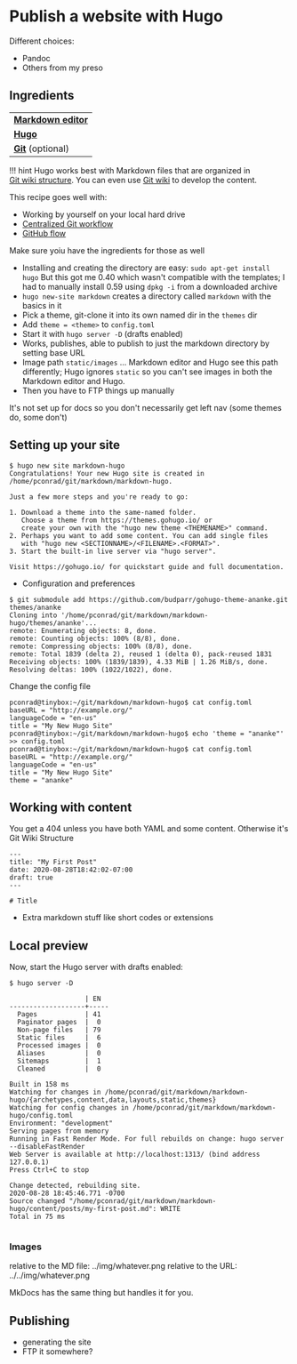 # Publish a website with Hugo

Different choices:

- Pandoc
- Others from my preso

## Ingredients

<table>
  <tr>
    <td><b><a href="../../tools/tools-editors/">Markdown editor</a></b></td>
  </tr>
  <tr>
    <td><b><a href="../../tools/tools-hugo/">Hugo</a></b></td>
  </tr>
  <tr>
    <td><b><a href="../../tools/tools-git-setup/">Git</a></b> (optional)</td>
  </tr>
</table>

!!! hint
    Hugo works best with Markdown files that are organized in  
    [Git wiki structure](../../tools/tools-publishing#git-wiki-structure).
    You can even use [Git wiki](../recipes-git-wiki/) to develop the content.

This recipe goes well with:

- Working by yourself on your local hard drive
- [Centralized Git workflow](../recipes-centralized-workflow/)
- [GitHub flow](../recipes-gitflow/)

Make sure yoiu have the ingredients for those as well

- Installing and creating the directory are easy:
  `sudo apt-get install hugo`
  But this got me 0.40 which wasn't compatible with the templates; I had to manually install 0.59 using `dpkg -i` from a downloaded archive
- `hugo new-site markdown` creates a directory called `markdown` with the basics in it
- Pick a theme, git-clone it into its own named dir in the `themes` dir
- Add `theme = <theme>` to `config.toml`
- Start it with `hugo server -D` (drafts enabled)
- Works, publishes, able to publish to just the markdown directory by setting base URL
- Image path `static/images` ... Markdown editor and Hugo see this path differently; Hugo ignores `static` so you can't see images in both the Markdown editor and Hugo.
- Then you have to FTP things up manually


It's not set up for docs so you don't necessarily get left nav (some themes do, some don't)

## Setting up your site

```
$ hugo new site markdown-hugo
Congratulations! Your new Hugo site is created in /home/pconrad/git/markdown/markdown-hugo.

Just a few more steps and you're ready to go:

1. Download a theme into the same-named folder.
   Choose a theme from https://themes.gohugo.io/ or
   create your own with the "hugo new theme <THEMENAME>" command.
2. Perhaps you want to add some content. You can add single files
   with "hugo new <SECTIONNAME>/<FILENAME>.<FORMAT>".
3. Start the built-in live server via "hugo server".

Visit https://gohugo.io/ for quickstart guide and full documentation.

```

- Configuration and preferences


```
$ git submodule add https://github.com/budparr/gohugo-theme-ananke.git themes/ananke
Cloning into '/home/pconrad/git/markdown/markdown-hugo/themes/ananke'...
remote: Enumerating objects: 8, done.
remote: Counting objects: 100% (8/8), done.
remote: Compressing objects: 100% (8/8), done.
remote: Total 1839 (delta 2), reused 1 (delta 0), pack-reused 1831
Receiving objects: 100% (1839/1839), 4.33 MiB | 1.26 MiB/s, done.
Resolving deltas: 100% (1022/1022), done.
```

Change the config file

```
pconrad@tinybox:~/git/markdown/markdown-hugo$ cat config.toml 
baseURL = "http://example.org/"
languageCode = "en-us"
title = "My New Hugo Site"
pconrad@tinybox:~/git/markdown/markdown-hugo$ echo 'theme = "ananke"' >> config.toml
pconrad@tinybox:~/git/markdown/markdown-hugo$ cat config.toml 
baseURL = "http://example.org/"
languageCode = "en-us"
title = "My New Hugo Site"
theme = "ananke"

```

## Working with content

You get a 404 unless you have both YAML and some content. Otherwise it's Git Wiki Structure

```
---
title: "My First Post"
date: 2020-08-28T18:42:02-07:00
draft: true
---

# Title
```


- Extra markdown stuff like short codes or extensions

## Local preview

Now, start the Hugo server with drafts enabled:

```
$ hugo server -D

                   | EN  
-------------------+-----
  Pages            | 41  
  Paginator pages  |  0  
  Non-page files   | 79  
  Static files     |  6  
  Processed images |  0  
  Aliases          |  0  
  Sitemaps         |  1  
  Cleaned          |  0  

Built in 158 ms
Watching for changes in /home/pconrad/git/markdown/markdown-hugo/{archetypes,content,data,layouts,static,themes}
Watching for config changes in /home/pconrad/git/markdown/markdown-hugo/config.toml
Environment: "development"
Serving pages from memory
Running in Fast Render Mode. For full rebuilds on change: hugo server --disableFastRender
Web Server is available at http://localhost:1313/ (bind address 127.0.0.1)
Press Ctrl+C to stop

Change detected, rebuilding site.
2020-08-28 18:45:46.771 -0700
Source changed "/home/pconrad/git/markdown/markdown-hugo/content/posts/my-first-post.md": WRITE
Total in 75 ms


```

### Images

relative to the MD file: ../img/whatever.png
relative to the URL: ../../img/whatever.png

MkDocs has the same thing but handles it for you.

## Publishing

- generating the site
- FTP it somewhere?